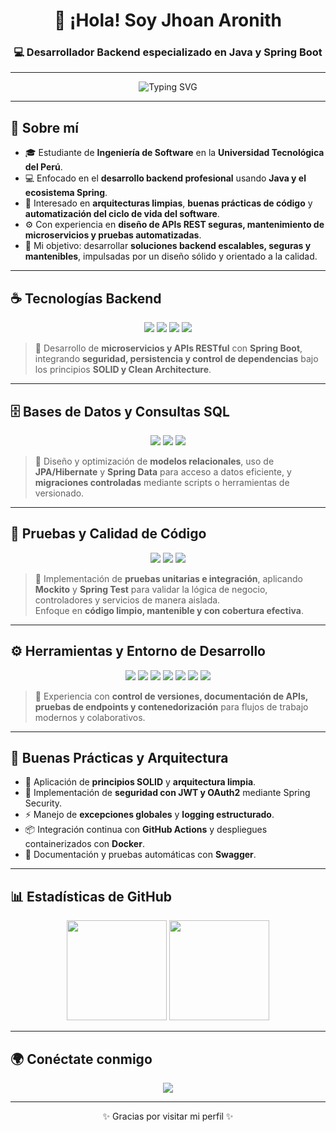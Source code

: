 <h1 align="center">👋 ¡Hola! Soy Jhoan Aronith</h1>
<h3 align="center">💻 Desarrollador Backend especializado en Java y Spring Boot</h3>

---

<p align="center">
  <img src="https://readme-typing-svg.herokuapp.com?size=20&duration=3500&color=6DB33F&center=true&vCenter=true&width=650&lines=☕+Desarrollador+Backend+con+Java+y+Spring+Boot;🚀+Diseñando+APIs+seguras+y+escalables;🧠+Apasionado+por+la+arquitectura+limpia+y+las+buenas+prácticas;💡+Transformando+ideas+en+sistemas+robustos+y+eficientes" alt="Typing SVG" />
</p>

---

## 🧠 Sobre mí

- 🎓 Estudiante de **Ingeniería de Software** en la **Universidad Tecnológica del Perú**.  
- 💻 Enfocado en el **desarrollo backend profesional** usando **Java y el ecosistema Spring**.  
- 🧩 Interesado en **arquitecturas limpias**, **buenas prácticas de código** y **automatización del ciclo de vida del software**.  
- ⚙️ Con experiencia en **diseño de APIs REST seguras, mantenimiento de microservicios y pruebas automatizadas**.  
- 🎯 Mi objetivo: desarrollar **soluciones backend escalables, seguras y mantenibles**, impulsadas por un diseño sólido y orientado a la calidad.  

---

## ☕ Tecnologías Backend

<p align="center">
  <img src="https://img.shields.io/badge/Java-007396?style=for-the-badge&logo=java&logoColor=white"/>
  <img src="https://img.shields.io/badge/Spring%20Boot-6DB33F?style=for-the-badge&logo=springboot&logoColor=white"/>
  <img src="https://img.shields.io/badge/Spring%20Security-6DB33F?style=for-the-badge&logo=springsecurity&logoColor=white"/>
  <img src="https://img.shields.io/badge/Spring%20Data-6DB33F?style=for-the-badge&logo=spring&logoColor=white"/>
</p>

> 🚀 Desarrollo de **microservicios y APIs RESTful** con **Spring Boot**, integrando **seguridad, persistencia y control de dependencias** bajo los principios **SOLID y Clean Architecture**.

---

## 🗄️ Bases de Datos y Consultas SQL

<p align="center">
  <img src="https://img.shields.io/badge/MySQL-4479A1?style=for-the-badge&logo=mysql&logoColor=white"/>
  <img src="https://img.shields.io/badge/PostgreSQL-336791?style=for-the-badge&logo=postgresql&logoColor=white"/>
  <img src="https://img.shields.io/badge/SQL-025E8C?style=for-the-badge&logo=databricks&logoColor=white"/>
</p>

> 🧱 Diseño y optimización de **modelos relacionales**, uso de **JPA/Hibernate** y **Spring Data** para acceso a datos eficiente, y **migraciones controladas** mediante scripts o herramientas de versionado.

---

## 🧪 Pruebas y Calidad de Código

<p align="center">
  <img src="https://img.shields.io/badge/JUnit5-25A162?style=for-the-badge&logo=junit5&logoColor=white"/>
  <img src="https://img.shields.io/badge/Mockito-6DB33F?style=for-the-badge&logoColor=white"/>
  <img src="https://img.shields.io/badge/Spring%20Test-6DB33F?style=for-the-badge&logo=spring&logoColor=white"/>
</p>

> 🧪 Implementación de **pruebas unitarias e integración**, aplicando **Mockito** y **Spring Test** para validar la lógica de negocio, controladores y servicios de manera aislada.  
> Enfoque en **código limpio, mantenible y con cobertura efectiva**.

---

## ⚙️ Herramientas y Entorno de Desarrollo

<p align="center">
  <img src="https://img.shields.io/badge/Git-F05032?style=for-the-badge&logo=git&logoColor=white"/>
  <img src="https://img.shields.io/badge/GitHub-181717?style=for-the-badge&logo=github&logoColor=white"/>
  <img src="https://img.shields.io/badge/Maven-C71A36?style=for-the-badge&logo=apachemaven&logoColor=white"/>
  <img src="https://img.shields.io/badge/Docker-2496ED?style=for-the-badge&logo=docker&logoColor=white"/>
  <img src="https://img.shields.io/badge/Swagger-85EA2D?style=for-the-badge&logo=swagger&logoColor=black"/>
  <img src="https://img.shields.io/badge/Postman-FF6C37?style=for-the-badge&logo=postman&logoColor=white"/>
  <img src="https://img.shields.io/badge/IntelliJ%20IDEA-000000?style=for-the-badge&logo=intellijidea&logoColor=white"/>
</p>

> 🧰 Experiencia con **control de versiones, documentación de APIs, pruebas de endpoints y contenedorización** para flujos de trabajo modernos y colaborativos.

---

## 🧩 Buenas Prácticas y Arquitectura

- 🧠 Aplicación de **principios SOLID** y **arquitectura limpia**.  
- 🔐 Implementación de **seguridad con JWT y OAuth2** mediante Spring Security.  
- ⚡ Manejo de **excepciones globales** y **logging estructurado**.  
- 📦 Integración continua con **GitHub Actions** y despliegues containerizados con **Docker**.  
- 🧾 Documentación y pruebas automáticas con **Swagger**.  

---

## 📊 Estadísticas de GitHub

<p align="center">
  <img src="https://github-readme-stats.vercel.app/api?username=JhoanAronith&show_icons=true&theme=tokyonight&hide_border=true" height="160"/>
  <img src="https://github-readme-stats.vercel.app/api/top-langs/?username=JhoanAronith&layout=compact&theme=tokyonight&hide_border=true" height="160"/>
</p>

---

## 🌍 Conéctate conmigo

<p align="center">
  <a href="https://www.linkedin.com/in/jhoan-aronith-muñoz-manosalva-9882942ba" target="_blank">
    <img src="https://img.shields.io/badge/LinkedIn-007ACC?style=for-the-badge&logo=linkedin&logoColor=white"/>
  </a>
</p>

---

<p align="center">✨ Gracias por visitar mi perfil ✨</p>

